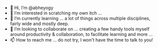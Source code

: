 - 👋 Hi, I’m @abheyogy
- 👀 I’m interested in scratching my own itch ...
- 🌱 I’m currently learning ... a lot of things across multiple disciplines, fairly wide and mostly deep.
- 💞️ I’m looking to collaborate on ... creating a few handy tools myself around productivity & collaboration, to facilitate learning and more ...
- 📫 How to reach me ... do not try, I won't have the time to talk to you!

<!---
abheyogy/abheyogy is a ✨ special ✨ repository because its `README.md` (this file) appears on your GitHub profile.
You can click the Preview link to take a look at your changes.
--->
